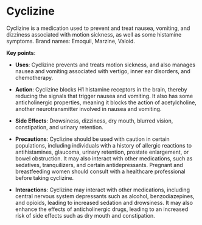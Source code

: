 # Cyclizine

Cyclizine is a medication used to prevent and treat nausea, vomiting, and dizziness associated with motion sickness, as well as some histamine symptoms. Brand names: Emoquil, Marzine, Valoid.

**Key points**:

* **Uses**: Cyclizine prevents and treats motion sickness, and also manages nausea and vomiting associated with vertigo, inner ear disorders, and chemotherapy.

* **Action**: Cyclizine blocks H1 histamine receptors in the brain, thereby reducing the signals that trigger nausea and vomiting. It also has some anticholinergic properties, meaning it blocks the action of acetylcholine, another neurotransmitter involved in nausea and vomiting.

* **Side Effects**: Drowsiness, dizziness, dry mouth, blurred vision, constipation, and urinary retention.

* **Precautions**: Cyclizine should be used with caution in certain populations, including individuals with a history of allergic reactions to antihistamines, glaucoma, urinary retention, prostate enlargement, or bowel obstruction. It may also interact with other medications, such as sedatives, tranquilizers, and certain antidepressants. Pregnant and breastfeeding women should consult with a healthcare professional before taking cyclizine.

* **Interactions**: Cyclizine may interact with other medications, including central nervous system depressants such as alcohol, benzodiazepines, and opioids, leading to increased sedation and drowsiness. It may also enhance the effects of anticholinergic drugs, leading to an increased risk of side effects such as dry mouth and constipation.
